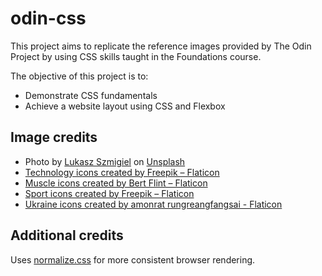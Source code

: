 # odin-css
This project aims to replicate the reference images provided by The Odin Project by using CSS skills taught in the Foundations course.

The objective of this project is to:
- Demonstrate CSS fundamentals
- Achieve a website layout using CSS and Flexbox


## Image credits
- Photo by <a href="https://unsplash.com/@szmigieldesign?utm_source=unsplash&utm_medium=referral&utm_content=creditCopyText">Lukasz Szmigiel</a> on <a href="https://unsplash.com/s/photos/nature?utm_source=unsplash&utm_medium=referral&utm_content=creditCopyText">Unsplash</a>
- <a href="https://www.flaticon.com/free-icons/technology" title="technology icons">Technology icons created by Freepik – Flaticon</a>
- <a href="https://www.flaticon.com/free-icons/muscle" title="muscle icons">Muscle icons created by Bert Flint – Flaticon</a>
- <a href="https://www.flaticon.com/free-icons/sport" title="sport icons">Sport icons created by Freepik – Flaticon</a>
- <a href="https://www.flaticon.com/free-icons/ukraine" title="ukraine icons">Ukraine icons created by amonrat rungreangfangsai - Flaticon</a>


## Additional credits
Uses <a href="https://necolas.github.io/normalize.css/">normalize.css</a> for more consistent browser rendering.